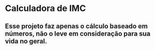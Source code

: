 # Calculadora de IMC
## Esse projeto faz apenas o cálculo baseado em números, não o leve em consideração para sua vida no geral.

